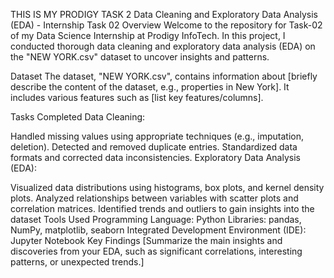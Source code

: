 THIS IS MY PRODIGY TASK 2
Data Cleaning and Exploratory Data Analysis (EDA) - Internship Task 02
Overview
Welcome to the repository for Task-02 of my Data Science Internship at Prodigy InfoTech. In this project, I conducted thorough data cleaning and exploratory data analysis (EDA) on the "NEW YORK.csv" dataset to uncover insights and patterns.

Dataset
The dataset, "NEW YORK.csv", contains information about [briefly describe the content of the dataset, e.g., properties in New York]. It includes various features such as [list key features/columns].

Tasks Completed
Data Cleaning:

Handled missing values using appropriate techniques (e.g., imputation, deletion).
Detected and removed duplicate entries.
Standardized data formats and corrected data inconsistencies.
Exploratory Data Analysis (EDA):

Visualized data distributions using histograms, box plots, and kernel density plots.
Analyzed relationships between variables with scatter plots and correlation matrices.
Identified trends and outliers to gain insights into the dataset
Tools Used
Programming Language: Python
Libraries: pandas, NumPy, matplotlib, seaborn
Integrated Development Environment (IDE): Jupyter Notebook
Key Findings
[Summarize the main insights and discoveries from your EDA, such as significant correlations, interesting patterns, or unexpected trends.]

